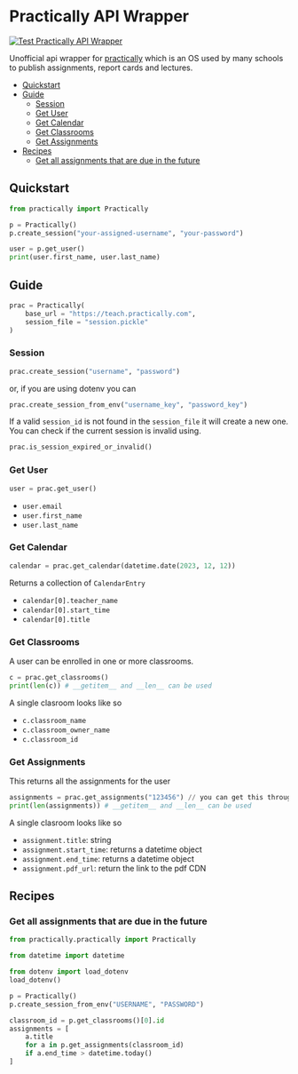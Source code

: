 # Practically API Wrapper

[![Test Practically API Wrapper](https://github.com/Aadv1k/practically-api-wrapper/actions/workflows/python-app.yml/badge.svg)](https://github.com/Aadv1k/practically-api-wrapper/actions/workflows/python-app.yml)

Unofficial api wrapper for [practically](https://www.practically.com) which is an OS used by many schools to publish assignments, report cards and lectures.

- [Quickstart](#quickstart)
- [Guide](#guide)
  - [Session](#session)
  - [Get User](#get-user)
  - [Get Calendar](#get-calendar)
  - [Get Classrooms](#get-classrooms)
  - [Get Assignments](#get-assignments)
- [Recipes](#recipes)
  - [Get all assignments that are due in the future](#get-all-assignments-that-are-due-in-the-future)

## Quickstart

```python
from practically import Practically

p = Practically()
p.create_session("your-assigned-username", "your-password")

user = p.get_user()
print(user.first_name, user.last_name)
```

## Guide

```python
prac = Practically(
    base_url = "https://teach.practically.com",
    session_file = "session.pickle"
)
```

### Session

```python
prac.create_session("username", "password")
```

or, if you are using dotenv you can 

```python
prac.create_session_from_env("username_key", "password_key")
```

If a valid `session_id` is not found in the `session_file` it will create a new one. You can check if the current session is invalid using. 

```python
prac.is_session_expired_or_invalid()
```

### Get User

```python
user = prac.get_user()
```
- `user.email`
- `user.first_name`
- `user.last_name`

### Get Calendar

```python
calendar = prac.get_calendar(datetime.date(2023, 12, 12))
```

Returns a collection of `CalendarEntry`

- `calendar[0].teacher_name`
- `calendar[0].start_time`
- `calendar[0].title`

### Get Classrooms

A user can be enrolled in one or more classrooms.

```python
c = prac.get_classrooms()
print(len(c)) # __getitem__ and __len__ can be used
```

A single clasroom looks like so

- `c.classroom_name`
- `c.classroom_owner_name`
- `c.classroom_id`

### Get Assignments

This returns all the assignments for the user 

```python
assignments = prac.get_assignments("123456") // you can get this through classrooms
print(len(assignments)) # __getitem__ and __len__ can be used
```

A single clasroom looks like so

- `assignment.title`: string
- `assignment.start_time`: returns a datetime object
- `assignment.end_time`: returns a datetime object
- `assignment.pdf_url`: return the link to the pdf CDN

## Recipes

### Get all assignments that are due in the future

```python
from practically.practically import Practically

from datetime import datetime

from dotenv import load_dotenv
load_dotenv()

p = Practically()
p.create_session_from_env("USERNAME", "PASSWORD")

classroom_id = p.get_classrooms()[0].id
assignments = [
    a.title 
    for a in p.get_assignments(classroom_id)
    if a.end_time > datetime.today()
]

```
